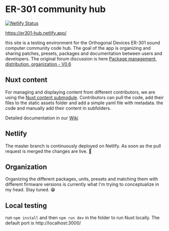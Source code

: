 # ER-301 community hub

[![Netlify Status](https://api.netlify.com/api/v1/badges/fb3a943f-637d-4eca-a6f8-a9c35343960d/deploy-status)](https://app.netlify.com/sites/er301-hub/deploys)

https://er301-hub.netlify.app/

this site is a testing environment for the Orthogonal Devices ER-301 sound computer community code hub. The goal of the app is organizing and sharing patches, presets, packages and documentation between users and developers. The original forum discussion is here [Package management, distribution, organization - V0.6](https://forum.orthogonaldevices.com/t/package-management-distribution-organization-v0-6/5280?u=bparticle)

## Nuxt content

For managing and displaying content from different contributors, we are using the [Nuxt content submodule](https://content.nuxtjs.org/). Contributors can pull the code, add their files to the static assets folder and add a simple yaml file with metadata. the code and manually add their content in subfolders.

Detailed documentation in our [Wiki](https://github.com/bparticle/er301-hub/wiki)

## Netlify

The master branch is continuously deployed on Netlify. As soon as the pull request is merged the changes are live. 🎉

## Organization

Organizing the different packages, units, presets and matching them with different firmware versions is currently what I'm trying to conceptualize in my head. Stay tuned. 😁

## Local testing

run `npm install` and then `npm run dev` in the folder to run Nuxt locally. The default port is http://localhost:3000/
